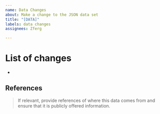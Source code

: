 ```yaml
---
name: Data Changes
about: Make a change to the JSON data set
title: "[DATA]"
labels: data changes
assignees: Zferg

---
```


# List of changes

- 

## References

> If relevant, provide references of where this data comes from and ensure that it is publicly offered information.
